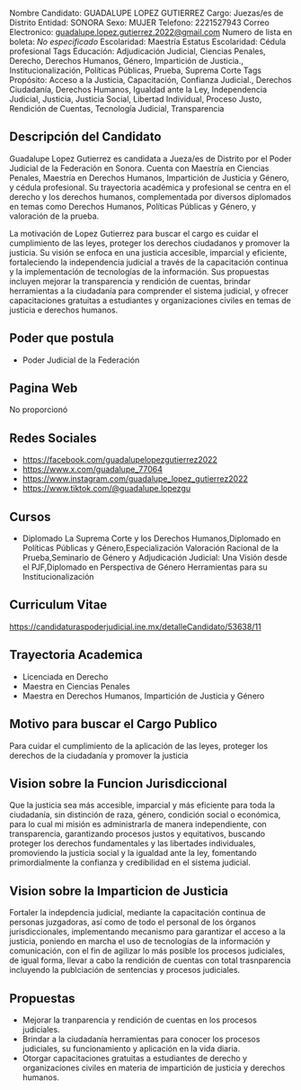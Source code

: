 Nombre Candidato: GUADALUPE LOPEZ GUTIERREZ
Cargo: Juezas/es de Distrito
Entidad: SONORA
Sexo: MUJER
Telefono: 2221527943
Correo Electronico: guadalupe.lopez.gutierrez.2022@gmail.com
Numero de lista en boleta: *No especificado*
Escolaridad: Maestría
Estatus Escolaridad: Cédula profesional
Tags Educación: Adjudicación Judicial, Ciencias Penales, Derecho, Derechos Humanos, Género, Impartición de Justicia., Institucionalización, Políticas Públicas, Prueba, Suprema Corte
Tags Propósito: Acceso a la Justicia, Capacitación, Confianza Judicial., Derechos Ciudadanía, Derechos Humanos, Igualdad ante la Ley, Independencia Judicial, Justicia, Justicia Social, Libertad Individual, Proceso Justo, Rendición de Cuentas, Tecnología Judicial, Transparencia


## Descripción del Candidato 

Guadalupe Lopez Gutierrez es candidata a Jueza/es de Distrito por el Poder Judicial de la Federación en Sonora. Cuenta con Maestría en Ciencias Penales, Maestría en Derechos Humanos, Impartición de Justicia y Género, y cédula profesional. Su trayectoria académica y profesional se centra en el derecho y los derechos humanos, complementada por diversos diplomados en temas como Derechos Humanos, Políticas Públicas y Género, y valoración de la prueba.

La motivación de Lopez Gutierrez para buscar el cargo es cuidar el cumplimiento de las leyes, proteger los derechos ciudadanos y promover la justicia. Su visión se enfoca en una justicia accesible, imparcial y eficiente, fortaleciendo la independencia judicial a través de la capacitación continua y la implementación de tecnologías de la información. Sus propuestas incluyen mejorar la transparencia y rendición de cuentas, brindar herramientas a la ciudadanía para comprender el sistema judicial, y ofrecer capacitaciones gratuitas a estudiantes y organizaciones civiles en temas de justicia e derechos humanos.


## Poder que postula

- Poder Judicial de la Federación


## Pagina Web

No proporcionó


## Redes Sociales

- https://facebook.com/guadalupelopezgutierrez2022
- https://www.x.com/guadalupe_77064
- https://www.instagram.com/guadalupe_lopez_gutierrez2022
- https://www.tiktok.com/@guadalupe.lopezgu


## Cursos

- Diplomado La Suprema Corte y los Derechos Humanos,Diplomado en Políticas Públicas y Género,Especialización Valoración Racional de la Prueba,Seminario de Género y Adjudicación Judicial: Una Visión desde el PJF,Diplomado en Perspectiva de Género Herramientas para su Institucionalización


## Curriculum Vitae

https://candidaturaspoderjudicial.ine.mx/detalleCandidato/53638/11


## Trayectoria Academica

- Licenciada en Derecho
- Maestra en Ciencias Penales
- Maestra en Derechos Humanos, Impartición de Justicia y Género


## Motivo para buscar el Cargo Publico

Para cuidar el cumplimiento de la aplicación de las leyes, proteger los derechos de la ciudadanía y promover la justicia


## Vision sobre la Funcion Jurisdiccional

Que la justicia sea más accesible, imparcial y más eficiente para toda la ciudadanía, sin distinción de raza, género, condición social o económica, para lo cual mi misión es administrarla de manera independiente, con transparencia, garantizando procesos justos y equitativos, buscando proteger los derechos fundamentales y las libertades individuales, promoviendo la justicia social y la igualdad ante la ley, fomentando primordialmente la confianza y credibilidad en el sistema judicial.


## Vision sobre la Imparticion de Justicia

Fortaler la indepdencia judicial, mediante la capacitación continua de personas juzgadoras, así como de todo el personal de los órganos jurisdiccionales, implementando mecanismo para garantizar el acceso a la justicia, poniendo en marcha el uso de tecnologías de la información y comunicación, con el fin de agilizar lo más posible los procesos judiciales, de igual forma, llevar a cabo la rendición de cuentas con total trasnparencia incluyendo la publciación de sentencias y procesos judiciales.


## Propuestas

- Mejorar la tranparencia y rendición de cuentas en los procesos judiciales.
- Brindar a la ciudadanía herramientas para conocer los procesos judiciales, su funcionamiento y aplicación en la vida diaria.
- Otorgar capacitaciones gratuitas a estudiantes de derecho y organizaciones civiles en materia de impartición de justicia y derechos humanos.

